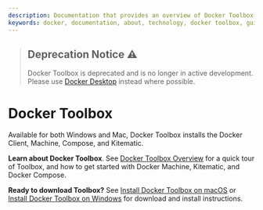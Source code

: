 ```yaml
---
description: Documentation that provides an overview of Docker Toolbox and installation instructions
keywords: docker, documentation, about, technology, docker toolbox, gui
---
```


> ## Deprecation Notice :warning:
>
> Docker Toolbox is deprecated and is no longer in active development. Please use
> [Docker Desktop](https://www.docker.com/products/docker-desktop) instead where
> possible.

# Docker Toolbox

Available for both Windows and Mac, Docker Toolbox installs the Docker Client, Machine, Compose, and Kitematic.

**Learn about Docker Toolbox**. See [Docker Toolbox Overview](overview.md) for a quick tour of Toolbox, and
how to get started with Docker Machine, Kitematic, and Docker Compose.

**Ready to download Toolbox?**  See [Install Docker Toolbox on macOS](toolbox_install_mac.md) or [Install Docker Toolbox on Windows](toolbox_install_windows.md) for download and install instructions.
